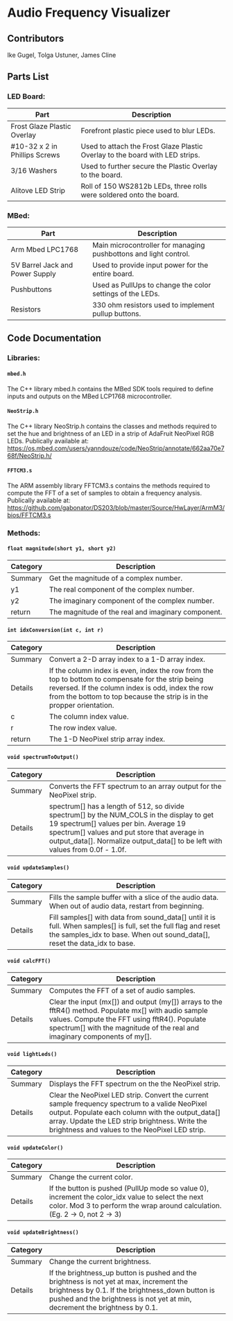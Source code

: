 # **Audio Frequency Visualizer**

## **Contributors**
Ike Gugel, Tolga Ustuner, James Cline

## **Parts List**
### **LED Board**:
| Part | Description |
| ----------- | ----------- |
| Frost Glaze Plastic Overlay | Forefront plastic piece used to blur LEDs. |
| #10-32 x 2 in Phillips Screws | Used to attach the Frost Glaze Plastic Overlay to the board with LED strips. |
| 3/16 Washers | Used to further secure the Plastic Overlay to the board. |
| Alitove LED Strip | Roll of 150 WS2812b LEDs, three rolls were soldered onto the board. |
### **MBed**: 
| Part | Description |
| ----------- | ----------- |
| Arm Mbed LPC1768 | Main microcontroller for managing pushbottons and light control. |
| 5V Barrel Jack and Power Supply | Used to provide input power for the entire board. |
| Pushbuttons | Used as PullUps to change the color settings of the LEDs. |
| Resistors | 330 ohm resistors used to implement pullup buttons. |

## **Code Documentation**
### **Libraries**:
#### `mbed.h`
The C++ library mbed.h contains the MBed SDK tools required to define inputs and outputs on the MBed LCP1768 microcontroller.
#### `NeoStrip.h`
The C++ library NeoStrip.h contains the classes and methods required to set the hue and brightness of an LED in a strip of AdaFruit NeoPixel RGB LEDs. Publically available at: https://os.mbed.com/users/yanndouze/code/NeoStrip/annotate/662aa70e768f/NeoStrip.h/
#### `FFTCM3.s`
The ARM assembly library FFTCM3.s contains the methods required to compute the FFT of a set of samples to obtain a frequency analysis. Publically available at: https://github.com/gabonator/DS203/blob/master/Source/HwLayer/ArmM3/bios/FFTCM3.s
### **Methods**:
#### `float magnitude(short y1, short y2)`
| Category | Description |
| ----------- | ----------- |
| Summary | Get the magnitude of a complex number. |
| y1 | The real component of the complex number. |
| y2 | The imaginary component of the complex number. |
| return | The magnitude of the real and imaginary component. |
#### `int idxConversion(int c, int r)`
| Category | Description |
| ----------- | ----------- |
| Summary | Convert a 2-D array index to a 1-D array index. |
| Details | If the column index is even, index the row from the top to bottom to compensate for the strip being reversed. If the column index is odd, index the row from the bottom to top because the strip is in the propper orientation. |
| c | The column index value. |
| r | The row index value. |
| return | The 1-D NeoPixel strip array index. |
#### `void spectrumToOutput()`
| Category | Description |
| ----------- | ----------- |
| Summary | Converts the FFT spectrum to an array output for the NeoPixel strip. |
| Details | spectrum[] has a length of 512, so divide spectrum[] by the NUM_COLS in the display to get 19 spectrum[] values per bin. Average 19 spectrum[] values and put store that average in output_data[]. Normalize output_data[] to be left with values from 0.0f - 1.0f. |
#### `void updateSamples()`
| Category | Description |
| ----------- | ----------- |
| Summary | Fills the sample buffer with a slice of the audio data. When out of audio data, restart from beginning. |
| Details | Fill samples[] with data from sound_data[] until it is full. When samples[] is full, set the full flag and reset the samples_idx to base. When out sound_data[], reset the data_idx to base. |
#### `void calcFFT()`
| Category | Description |
| ----------- | ----------- |
| Summary | Computes the FFT of a set of audio samples. |
| Details | Clear the input (mx[]) and output (my[]) arrays to the fftR4() method. Populate mx[] with audio sample values. Compute the FFT using fftR4(). Populate spectrum[] with the magnitude of the real and imaginary components of my[]. |
#### `void lightLeds()`
| Category | Description |
| ----------- | ----------- |
| Summary | Displays the FFT spectrum on the the NeoPixel strip. |
| Details | Clear the NeoPixel LED strip. Convert the current sample frequency spectrum to a valide NeoPixel output. Populate each column with the output_data[] array. Update the LED strip brightness. Write the brightness and values to the NeoPixel LED strip. |
#### `void updateColor()`
| Category | Description |
| ----------- | ----------- |
| Summary | Change the current color. |
| Details | If the button is pushed (PullUp mode so value 0), increment the color_idx value to select the next color. Mod 3 to perform the wrap around calculation. (Eg. 2 -> 0, not 2 -> 3) |
#### `void updateBrightness()`
| Category | Description |
| ----------- | ----------- |
| Summary | Change the current brightness. |
| Details | If the brightness_up button is pushed and the brightness is not yet at max, increment the brightness by 0.1. If the brightness_down button is pushed and the brightness is not yet at min, decrement the brightness by 0.1. |
